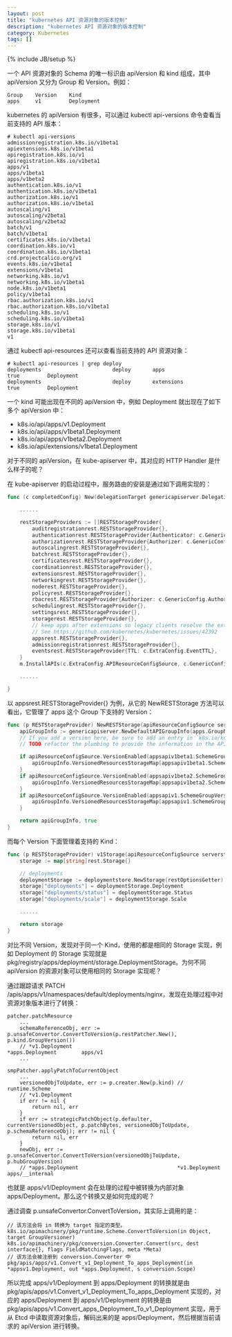 ```yaml
---
layout: post
title: "kubernetes API 资源对象的版本控制"
description: "kubernetes API 资源对象的版本控制"
category: Kubernetes
tags: []
---
```

{% include JB/setup %}


一个 API 资源对象的 Schema 的唯一标识由 apiVersion 和 kind 组成，其中 apiVersion 又分为 Group 和 Version。例如：

```text
Group    Version    Kind
apps     v1         Deployment
```

<!--more-->

kubernetes 的 apiVersion 有很多，可以通过 kubectl api-versions 命令查看当前支持的 API 版本：

```text
# kubectl api-versions
admissionregistration.k8s.io/v1beta1
apiextensions.k8s.io/v1beta1
apiregistration.k8s.io/v1
apiregistration.k8s.io/v1beta1
apps/v1
apps/v1beta1
apps/v1beta2
authentication.k8s.io/v1
authentication.k8s.io/v1beta1
authorization.k8s.io/v1
authorization.k8s.io/v1beta1
autoscaling/v1
autoscaling/v2beta1
autoscaling/v2beta2
batch/v1
batch/v1beta1
certificates.k8s.io/v1beta1
coordination.k8s.io/v1
coordination.k8s.io/v1beta1
crd.projectcalico.org/v1
events.k8s.io/v1beta1
extensions/v1beta1
networking.k8s.io/v1
networking.k8s.io/v1beta1
node.k8s.io/v1beta1
policy/v1beta1
rbac.authorization.k8s.io/v1
rbac.authorization.k8s.io/v1beta1
scheduling.k8s.io/v1
scheduling.k8s.io/v1beta1
storage.k8s.io/v1
storage.k8s.io/v1beta1
v1
```

通过 kubectl api-resources 还可以查看当前支持的 API 资源对象：

```text
# kubectl api-resources | grep deploy
deployments                       deploy       apps                           true         Deployment
deployments                       deploy       extensions                     true         Deployment
```

一个 kind 可能出现在不同的 apiVersion 中，例如 Deployment 就出现在了如下多个 apiVersion 中：
 
 * k8s.io/api/apps/v1.Deployment
 * k8s.io/api/apps/v1beta1.Deployment
 * k8s.io/api/apps/v1beta2.Deployment
 * k8s.io/api/extensions/v1beta1.Deployment
 
 对于不同的 apiVersion，在 kube-apiserver 中，其对应的 HTTP Handler 是什么样子的呢？
 
在 kube-apiserver 的启动过程中，服务路由的安装是通过如下调用实现的：

```go
func (c completedConfig) New(delegationTarget genericapiserver.DelegationTarget) (*Master, error) {

    ......

    restStorageProviders := []RESTStorageProvider{
        auditregistrationrest.RESTStorageProvider{},
        authenticationrest.RESTStorageProvider{Authenticator: c.GenericConfig.Authentication.Authenticator, APIAudiences: c.GenericConfig.Authentication.APIAudiences},
        authorizationrest.RESTStorageProvider{Authorizer: c.GenericConfig.Authorization.Authorizer, RuleResolver: c.GenericConfig.RuleResolver},
        autoscalingrest.RESTStorageProvider{},
        batchrest.RESTStorageProvider{},
        certificatesrest.RESTStorageProvider{},
        coordinationrest.RESTStorageProvider{},
        extensionsrest.RESTStorageProvider{},
        networkingrest.RESTStorageProvider{},
        noderest.RESTStorageProvider{},
        policyrest.RESTStorageProvider{},
        rbacrest.RESTStorageProvider{Authorizer: c.GenericConfig.Authorization.Authorizer},
        schedulingrest.RESTStorageProvider{},
        settingsrest.RESTStorageProvider{},
        storagerest.RESTStorageProvider{},
        // keep apps after extensions so legacy clients resolve the extensions versions of shared resource names.
        // See https://github.com/kubernetes/kubernetes/issues/42392
        appsrest.RESTStorageProvider{},
        admissionregistrationrest.RESTStorageProvider{},
        eventsrest.RESTStorageProvider{TTL: c.ExtraConfig.EventTTL},
    }
    m.InstallAPIs(c.ExtraConfig.APIResourceConfigSource, c.GenericConfig.RESTOptionsGetter, restStorageProviders...)

    ......

}
``` 

以 appsrest.RESTStorageProvider{} 为例，从它的 NewRESTStorage 方法可以看出，它管理了 apps 这个 Group 下支持的 Version：

```go
func (p RESTStorageProvider) NewRESTStorage(apiResourceConfigSource serverstorage.APIResourceConfigSource, restOptionsGetter generic.RESTOptionsGetter) (genericapiserver.APIGroupInfo, bool) {
    apiGroupInfo := genericapiserver.NewDefaultAPIGroupInfo(apps.GroupName, legacyscheme.Scheme, legacyscheme.ParameterCodec, legacyscheme.Codecs)
    // If you add a version here, be sure to add an entry in `k8s.io/kubernetes/cmd/kube-apiserver/app/aggregator.go with specific priorities.
    // TODO refactor the plumbing to provide the information in the APIGroupInfo

    if apiResourceConfigSource.VersionEnabled(appsapiv1beta1.SchemeGroupVersion) {
        apiGroupInfo.VersionedResourcesStorageMap[appsapiv1beta1.SchemeGroupVersion.Version] = p.v1beta1Storage(apiResourceConfigSource, restOptionsGetter)
    }
    if apiResourceConfigSource.VersionEnabled(appsapiv1beta2.SchemeGroupVersion) {
        apiGroupInfo.VersionedResourcesStorageMap[appsapiv1beta2.SchemeGroupVersion.Version] = p.v1beta2Storage(apiResourceConfigSource, restOptionsGetter)
    }
    if apiResourceConfigSource.VersionEnabled(appsapiv1.SchemeGroupVersion) {
        apiGroupInfo.VersionedResourcesStorageMap[appsapiv1.SchemeGroupVersion.Version] = p.v1Storage(apiResourceConfigSource, restOptionsGetter)
    }

    return apiGroupInfo, true
}
```

而每个 Version 下面管理着支持的 Kind：

```go
func (p RESTStorageProvider) v1Storage(apiResourceConfigSource serverstorage.APIResourceConfigSource, restOptionsGetter generic.RESTOptionsGetter) map[string]rest.Storage {
    storage := map[string]rest.Storage{}

    // deployments
    deploymentStorage := deploymentstore.NewStorage(restOptionsGetter)
    storage["deployments"] = deploymentStorage.Deployment
    storage["deployments/status"] = deploymentStorage.Status
    storage["deployments/scale"] = deploymentStorage.Scale

    ......

    return storage
}
```

对比不同 Version，发现对于同一个 Kind，使用的都是相同的 Storage 实现，例如 Deployment 的 Storage 实现就是 pkg/registry/apps/deployment/storage.DeploymentStorage。为何不同 apiVersion 的资源对象可以使用相同的 Storage 实现呢？

通过跟踪请求 PATCH /apis/apps/v1/namespaces/default/deployments/nginx，发现在处理过程中对资源对象版本进行了转换：

```text
patcher.patchResource
    ...
    schemaReferenceObj, err := p.unsafeConvertor.ConvertToVersion(p.restPatcher.New(), p.kind.GroupVersion())
    // *v1.Deployment                                               *apps.Deployment        apps/v1
    ...

smpPatcher.applyPatchToCurrentObject
    ...
    versionedObjToUpdate, err := p.creater.New(p.kind) // runtime.Scheme
    // *v1.Deployment
    if err != nil {
        return nil, err
    }
    if err := strategicPatchObject(p.defaulter, currentVersionedObject, p.patchBytes, versionedObjToUpdate, p.schemaReferenceObj); err != nil {
        return nil, err
    }
    newObj, err := p.unsafeConvertor.ConvertToVersion(versionedObjToUpdate, p.hubGroupVersion)
    // *apps.Deployment                                *v1.Deployment        apps/__internal
```

也就是 apps/v1/Deployment 会在处理的过程中被转换为内部对象 apps/Deployment。那么这个转换又是如何完成的呢？

通过调查 p.unsafeConvertor.ConvertToVersion，其实际上调用的是：

```text
// 该方法会将 in 转换为 target 指定的类型。
k8s.io/apimachinery/pkg/runtime.Scheme.ConvertToVersion(in Object, target GroupVersioner)
k8s.io/apimachinery/pkg/conversion.Converter.Convert(src, dest interface{}, flags FieldMatchingFlags, meta *Meta)
// 该方法会被注册到 conversion.Converter 中
pkg/apis/apps/v1.Convert_v1_Deployment_To_apps_Deployment(in *appsv1.Deployment, out *apps.Deployment, s conversion.Scope)
```

所以完成 apps/v1/Deployment 到 apps/Deployment 的转换就是由 pkg/apis/apps/v1.Convert_v1_Deployment_To_apps_Deployment 实现的，对应的 apps/Deployment 到 apps/v1/Deployment 的转换是由 pkg/apis/apps/v1.Convert_apps_Deployment_To_v1_Deployment 实现，用于从 Etcd 中读取资源对象后，解码出来的是 apps/Deployment，然后根据当前请求的 apiVersion 进行转换。